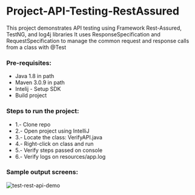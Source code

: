 # Project-API-Testing-RestAssured
This project demonstrates API testing using Framework Rest-Assured, TestNG, and log4j libraries
It uses ResponseSpecification and RequestSpecification to manage the common request and response calls from a class with @Test

### Pre-requisites:
- Java 1.8 in path
- Maven 3.0.9 in path
- Intelij - Setup SDK
- Build project

### Steps to run the project:
- 1.- Clone repo
- 2.- Open project using IntelliJ
- 3.- Locate the class: VerifyAPI.java 
- 4.- Right-click on class and run 
- 5.- Verify steps passed on console
- 6.- Verify logs on resources/app.log

### Sample output screens:

![test-rest-api-demo](https://github.com/na001988/Project-API-Testing-RestAssured/assets/49047445/f3106943-c5a4-49a4-956b-bdda433e2e40)
